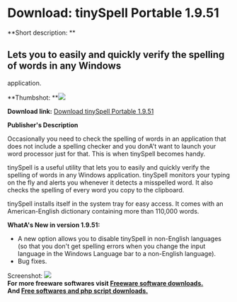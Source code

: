 # Download: tinySpell Portable 1.9.51

**Short description: **

## Lets you to easily and quickly verify the spelling of words in any Windows
application.

  
**Thumbshot: **![](http://www.freewarefiles.com/screenshot/tinyspell19_md.jpg)   
  
**Download link:** [Download tinySpell Portable 1.9.51](http://freesoftwares.boysofts.com/TinySpell-Portable_program_67797.html)  
  

**Publisher's Description**  
  

Occasionally you need to check the spelling of words in an application that
does not include a spelling checker and you donA't want to launch your word
processor just for that. This is when tinySpell becomes handy.

tinySpell is a useful utility that lets you to easily and quickly verify the
spelling of words in any Windows application. tinySpell monitors your typing
on the fly and alerts you whenever it detects a misspelled word. It also
checks the spelling of every word you copy to the clipboard.

tinySpell installs itself in the system tray for easy access. It comes with an
American-English dictionary containing more than 110,000 words.

**WhatA's New in version 1.9.51:**

  * A new option allows you to disable tinySpell in non-English languages (so that you don't get spelling errors when you change the input language in the Windows Language bar to a non-English language). 
  * Bug fixes. 

  
  
Screenshot: ![](http://www.freewarefiles.com/screenshot/tinyspell19.jpg)  
**For more freeware softwares visit [Freeware software downloads.](http://freesoftwares.boysofts.com/)**   
**And [Free softwares and php script downloads.](http://www.boysofts.com/)**

